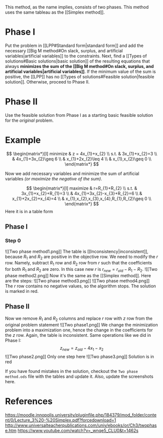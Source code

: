 This method, as the name implies, consists of two phases. This method uses the same tableau as the [[Simplex method]].
# Phase I
Put the problem in [[LPP#Standard form|standard form]] and add the necessary [[Big M method#On slack, surplus, and artificial variables|artificial variables]] to the constraints. Next, find a [[Types of solutions#Basic solutions|basic solution]] of the resulting equations that always **minimizes the sum of the [[Big M method#On slack, surplus, and artificial variables|artificial variables]]**.
If the minimum value of the sum is positive, the [[LPP]] has no [[Types of solutions#Feasible solution|feasible solution]]. Otherwise, proceed to Phase II.
# Phase II
Use the feasible solution from Phase I as a starting basic feasible solution for the *original* problem.
# Example
$$
\begin{matrix*}[l]
minimize & z = 4x_{1}+x_{2} \\
s.t.
& 3x_{1}+x_{2}=3 \\ 
& 4x_{1}+3x_{2}\geq 6 \\
& x_{1}+2x_{2}\leq 4 \\ 
& x_{1},x_{2}\geq 0 \\
\end{matrix*}
$$


Now we add necessary variables and minimize the sum of artificial variables *(or maximize the negative of the sum)*.

$$
\begin{matrix*}[l]
maximize & r=R_{1}+R_{2} \\
s.t.
& 3x_{1}+x_{2}+R_{1}=3 \\ 
& 4x_{1}+3x_{2}-x_{3}+R_{2}=6 \\ 
& x_{1}+2x_{2}+x_{4}=4 \\
& x_{1},x_{2},x_{3},x_{4},R_{1},R_{2}\geq 0 \\ 
\end{matrix*}
$$
Here it is in a table form
## Phase  I
### Step 0
![[Two phase method1.png]]
The table is [[Inconsistency|inconsistent]], because $R_{1}$ and $R_{2}$ are positive in the objective row. We need to modify the $r$ row. Namely, subtract $R_{1}$ row and $R_{2}$ row from $r$ such that the coefficients for both $R_{1}$ and $R_{2}$ are zero.
In this case new $r$ is $r_{new} = r_{old}-R_{1}-R_{2}$.
![[Two phase method2.png]]
Now it's the same as the [[Simplex method]]. Here are the steps:
![[Two phase method3.png]]
![[Two phase method4.png]]
The $r$ row contains no negative values, so the algorithm stops. The solution is marked in red.
## Phase II
Now we remove $R_{1}$ and $R_{2}$ columns and replace $r$ row with $z$ row from the original problem statement
![[Two phase1.png]]
We change the minimization problem into a maximization one, hence the change in the coefficients for the $z$ row. Again, the table is inconsistent. Same operations like we did in Phase I:
$$
z_{new} = z_{old} - 4x_{1}-x_{2}
$$
![[Two phase2.png]]
Only one step here
![[Two phase3.png]]
Solution is in red

If you have found mistakes in the solution, checkout the `Two phase method.ods` file with the tables and update it. Also, update the screenshots here.
# References
https://moodle.innopolis.university/pluginfile.php/184379/mod_folder/content/0/Lecture_3%20-%20Simplex.pdf?forcedownload=1
http://www.universalteacherpublications.com/univ/ebooks/or/Ch3/twophase.htm
https://www.youtube.com/watch?v=_wnqe5_CLU0&t=1462s